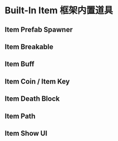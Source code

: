 # Built-In Item 框架内置道具

## Item Prefab Spawner

## Item Breakable

## Item Buff

## Item Coin / Item Key

## Item Death Block

## Item Path

## Item Show UI